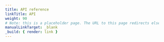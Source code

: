 ```yaml
---
title: API reference
linkTitle: API
weight: 90
# Note: this is a placeholder page. The URL to this page redirects elsewhere.
manualLinkTarget: _blank
_build: { render: link }
---
```

